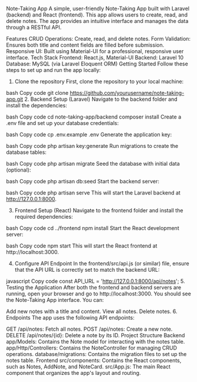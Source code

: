 Note-Taking App
A simple, user-friendly Note-Taking App built with Laravel (backend) and React (frontend). This app allows users to create, read, and delete notes. The app provides an intuitive interface and manages the data through a RESTful API.

Features
CRUD Operations: Create, read, and delete notes.
Form Validation: Ensures both title and content fields are filled before submission.
Responsive UI: Built using Material-UI for a professional, responsive user interface.
Tech Stack
Frontend: React.js, Material-UI
Backend: Laravel 10
Database: MySQL (via Laravel Eloquent ORM)
Getting Started
Follow these steps to set up and run the app locally:

1. Clone the repository
First, clone the repository to your local machine:

bash
Copy code
git clone https://github.com/yourusername/note-taking-app.git
2. Backend Setup (Laravel)
Navigate to the backend folder and install the dependencies:

bash
Copy code
cd note-taking-app/backend
composer install
Create a .env file and set up your database credentials:

bash
Copy code
cp .env.example .env
Generate the application key:

bash
Copy code
php artisan key:generate
Run migrations to create the database tables:

bash
Copy code
php artisan migrate
Seed the database with initial data (optional):

bash
Copy code
php artisan db:seed
Start the backend server:

bash
Copy code
php artisan serve
This will start the Laravel backend at http://127.0.0.1:8000.

3. Frontend Setup (React)
Navigate to the frontend folder and install the required dependencies:

bash
Copy code
cd ../frontend
npm install
Start the React development server:

bash
Copy code
npm start
This will start the React frontend at http://localhost:3000.

4. Configure API Endpoint
In the frontend/src/api.js (or similar) file, ensure that the API URL is correctly set to match the backend URL:

javascript
Copy code
const API_URL = 'http://127.0.0.1:8000/api/notes';
5. Testing the Application
After both the frontend and backend servers are running, open your browser and go to http://localhost:3000. You should see the Note-Taking App interface. You can:

Add new notes with a title and content.
View all notes.
Delete notes.
6. Endpoints
The app uses the following API endpoints:

GET /api/notes: Fetch all notes.
POST /api/notes: Create a new note.
DELETE /api/notes/{id}: Delete a note by its ID.
Project Structure
Backend
app/Models: Contains the Note model for interacting with the notes table.
app/Http/Controllers: Contains the NoteController for managing CRUD operations.
database/migrations: Contains the migration files to set up the notes table.
Frontend
src/components: Contains the React components, such as Notes, AddNote, and NoteCard.
src/App.js: The main React component that organizes the app's layout and routing.
